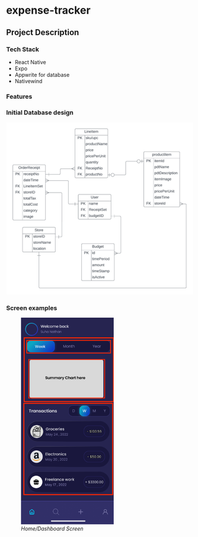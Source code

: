 # expense-tracker

## Project Description


### Tech Stack
- React Native
- Expo
- Appwrite for database
- Nativewind

### Features


### Initial Database design

<img width="550" alt="database design lucidchart" src="https://github.com/suha-nathan/expense-tracker/blob/main/design-info/database-design-v1.png">


### Screen examples

<figure>
<img width="250" alt="home screen" src="https://github.com/suha-nathan/expense-tracker/blob/main/design-info/home-screen.png" >
<figcaption><em>Home/Dashboard Screen</em></figcaption>
</figure>
